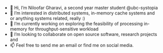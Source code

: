 - 👋 Hi, I’m Niloofar Gharavi, a second year master student @ubc-systopia
- 👀 I’m interested in distributed systems, in-memory cache systems and or anything systems related, really :)
- 🌱 I’m currently working on exploring the feasibility of processing in-memory for throughput-sensitive workload
- 💞️ I’m looking to collaborate on open source software, research projects and 
- 📫 Feel free to send me an email or find me on social media.

<!---
niloo9876/niloo9876 is a ✨ special ✨ repository because its `README.md` (this file) appears on your GitHub profile.
You can click the Preview link to take a look at your changes.
--->
